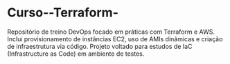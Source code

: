 # Curso--Terraform-
Repositório de treino DevOps focado em práticas com Terraform e AWS. Inclui provisionamento de instâncias EC2, uso de AMIs dinâmicas e criação de infraestrutura via código. Projeto voltado para estudos de IaC (Infrastructure as Code) em ambiente de testes.
